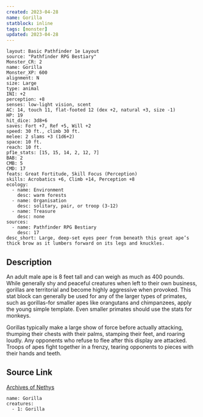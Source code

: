 ```yaml
---
created: 2023-04-28
name: Gorilla
statblock: inline
tags: [monster]
updated: 2023-04-28
---
```

```statblock
layout: Basic Pathfinder 1e Layout
source: "Pathfinder RPG Bestiary"
Monster_CR: 2
name: Gorilla
Monster_XP: 600
alignment: N
size: Large
type: animal
INI: +2
perception: +8
senses: low-light vision, scent
AC: 14, touch 11, flat-footed 12 (dex +2, natural +3, size -1)
HP: 19
hit_dice: 3d8+6
saves: Fort +7, Ref +5, Will +2
speed: 30 ft., climb 30 ft.
melee: 2 slams +3 (1d6+2)
space: 10 ft.
reach: 10 ft.
pf1e_stats: [15, 15, 14, 2, 12, 7]
BAB: 2
CMB: 5
CMD: 17
feats: Great Fortitude, Skill Focus (Perception)
skills: Acrobatics +6, Climb +14, Perception +8
ecology:
  - name: Environment
    desc: warm forests
  - name: Organisation
    desc: solitary, pair, or troop (3-12)
  - name: Treasure
    desc: none
sources:
  - name: Pathfinder RPG Bestiary
    desc: 17
desc_short: Large, deep-set eyes peer from beneath this great ape’s thick brow as it lumbers forward on its legs and knuckles.
```
## Description
An adult male ape is 8 feet tall and can weigh as much as 400 pounds. While generally shy and peaceful creatures when left to their own business, gorillas are territorial and become highly aggressive when provoked. This stat block can generally be used for any of the larger types of primates, such as gorillas-for smaller apes like orangutans and chimpanzees, apply the young simple template. Even smaller primates should use the stats for monkeys.

Gorillas typically make a large show of force before actually attacking, thumping their chests with their palms, stamping their feet, and roaring loudly. Any opponents who refuse to flee after this display are attacked. Troops of apes fight together in a frenzy, tearing opponents to pieces with their hands and teeth.
## Source Link
[Archives of Nethys](https://aonprd.com/MonsterDisplay.aspx?ItemName=Gorilla)
```encounter-table
name: Gorilla
creatures:
  - 1: Gorilla
```
